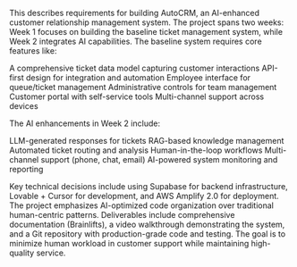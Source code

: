 This describes requirements for building AutoCRM, an AI-enhanced customer relationship management system. The project spans two weeks: Week 1 focuses on building the baseline ticket management system, while Week 2 integrates AI capabilities.
The baseline system requires core features like:

A comprehensive ticket data model capturing customer interactions
API-first design for integration and automation
Employee interface for queue/ticket management
Administrative controls for team management
Customer portal with self-service tools
Multi-channel support across devices

The AI enhancements in Week 2 include:

LLM-generated responses for tickets
RAG-based knowledge management
Automated ticket routing and analysis
Human-in-the-loop workflows
Multi-channel support (phone, chat, email)
AI-powered system monitoring and reporting

Key technical decisions include using Supabase for backend infrastructure, Lovable + Cursor for development, and AWS Amplify 2.0 for deployment. The project emphasizes AI-optimized code organization over traditional human-centric patterns.
Deliverables include comprehensive documentation (Brainlifts), a video walkthrough demonstrating the system, and a Git repository with production-grade code and testing. The goal is to minimize human workload in customer support while maintaining high-quality service.